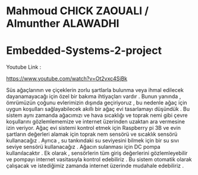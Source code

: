 # Mahmoud CHICK ZAOUALI / Almunther ALAWADHI 
# Embedded-Systems-2-project
Youtube Link : 

https://www.youtube.com/watch?v=Ot2vxc4SjBk

Süs ağaçlarının ve çiçeklerin zorlu şartlarla bulunma veya ihmal edilecek dayanamayacağı için özel bir bakıma ihtiyaçları vardır . Bunun yanında , ömrümüzün çoğunu evlerimizin dışında geçiriyoruz , bu nedenle ağaç için uygun koşulları sağlayabilecek akıllı bir ağaç evi tasarlamayı düşündük . Bu sistem aynı zamanda ağacımızı ve hava sıcaklığı ve toprak nemi gibi çevre koşullarını gözlemlememize ve internet üzerinden uzaktan ara vermesine izin veriyor.
Ağaç evi sistemi kontrol etmek için Raspberry pi 3B ve evin şartların değerleri alamak için toprak nem sensörü ve sıcaklık sensörü kullanacağız . Ayrıca , su tankındaki su seviyesini bilmek için bir su sıvı seviye sensörü kullanacağız . Ağacın sulanması için DC pompa kullanılacaktır . Ek olarak , sensörlerin tüm giriş değerlerini gözlemleyebilir ve pompayı internet vasitasıyla kontrol edebiliriz . 
Bu sistem otomatik olarak çalışacak ve istediğimiz zamanda internet üzerinde mudahale edebiliriz . 
